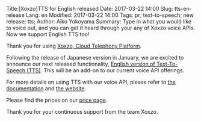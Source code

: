 Title:[Xoxzo]TTS for English released 
Date: 2017-03-22 14:00
Slug: tts-en-release
Lang: en
Modified: 2017-03-22 14:00
Tags: pr; text-to-speech; new release; tts; 
Author: Aiko Yokoyama
Summary: Type in what you would like to voice out, and you can get it heard through your any of Xoxzo voice APIs. Now we support English TTS too!

Thank you for using [Xoxzo, Cloud Telephony Platform](https://www.xoxzo.com/en/).

Following the release of Japanese version in January, we are excited to announce our next released functionality, [English version of Text-To-Speech (TTS)](https://www.xoxzo.com/en/about/utilities-api/). This will be an add-on to our current voice API offerings. 

For more details on using TTS with our voice API, please refer to [the documentation](http://docs.xoxzo.com/en/utilsapi.html#text-to-speech-api-ref) and [the website](https://www.xoxzo.com/en/about/utilities-api/).

Please find the prices on our [price page](https://www.xoxzo.com/en/about/pricing/).

Thank you for your continuous support from the team Xoxzo.
